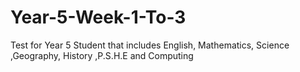 # Year-5-Week-1-To-3
Test for Year 5 Student that includes English, Mathematics, Science ,Geography, History ,P.S.H.E and Computing 
